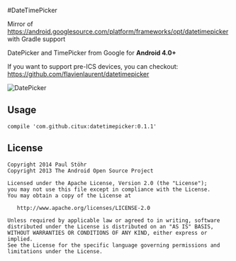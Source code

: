 #DateTimePicker

Mirror of https://android.googlesource.com/platform/frameworks/opt/datetimepicker with Gradle support

DatePicker and TimePicker from Google for **Android 4.0+**

If you want to support pre-ICS devices, you can checkout: https://github.com/flavienlaurent/datetimepicker

![DatePicker](https://raw.githubusercontent.com/CiTuX/datetimepicker/master/demo/screens/dateTimePicker.png)

## Usage

    compile 'com.github.citux:datetimepicker:0.1.1'

## License

    Copyright 2014 Paul Stöhr
    Copyright 2013 The Android Open Source Project

    Licensed under the Apache License, Version 2.0 (the "License");
    you may not use this file except in compliance with the License.
    You may obtain a copy of the License at

       http://www.apache.org/licenses/LICENSE-2.0

    Unless required by applicable law or agreed to in writing, software
    distributed under the License is distributed on an "AS IS" BASIS,
    WITHOUT WARRANTIES OR CONDITIONS OF ANY KIND, either express or implied.
    See the License for the specific language governing permissions and
    limitations under the License.
